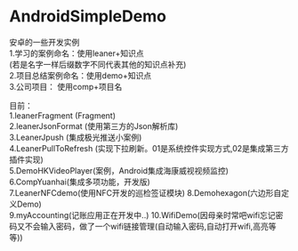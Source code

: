 # AndroidSimpleDemo  
安卓的一些开发实例  
	1.学习的案例命名：使用leaner+知识点   
	  (若是名字一样后缀数字不同代表其他的知识点补充)  
	2.项目总结案例命名：使用demo+知识点   
    3.公司项目： 使用comp+项目名
  
目前：    
	1.leanerFragment (Fragment)    
	2.leanerJsonFormat (使用第三方的Json解析库)   
	3.LeanerJpush  (集成极光推送小案例)  
	4.LeanerPullToRefresh (实现下拉刷新。01是系统控件实现方式,02是集成第三方插件实现)   
	5.DemoHKVideoPlayer(案例，Android集成海康威视视频监控)
	6.CompYuanhai(集成多项功能，开发版)			
	7.LeanerNFCdemo(使用NFC开发的巡检签证模块)
	8.Demohexagon(六边形自定义Demo)	  
	9.myAccounting(记账应用正在开发中..)
	10.WifiDemo(因母亲时常吧wifi忘记密码又不会输入密码，做了一个wifi链接管理(自动输入密码,自动打开wifi,高亮等等))